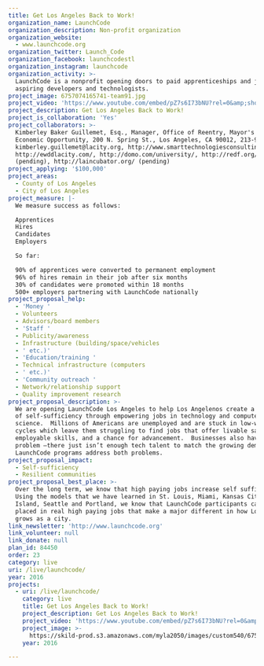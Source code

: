 ```yaml
---
title: Get Los Angeles Back to Work!
organization_name: LaunchCode
organization_description: Non-profit organization
organization_website:
  - www.launchcode.org
organization_twitter: Launch_Code
organization_facebook: launchcodestl
organization_instagram: launchcode
organization_activity: >-
  LaunchCode is a nonprofit opening doors to paid apprenticeships and jobs for
  aspiring developers and technologists.
project_image: 6757074165741-team91.jpg
project_video: 'https://www.youtube.com/embed/pZ7s6I73bNU?rel=0&amp;showinfo=0'
project_description: Get Los Angeles Back to Work!
project_is_collaboration: 'Yes'
project_collaborators: >-
  Kimberley Baker Guillemet, Esq., Manager, Office of Reentry, Mayor's Office of
  Economic Opportunity, 200 N. Spring St., Los Angeles, CA 90012, 213-978-0642,
  kimberley.guillemet@lacity.org, http://www.smarttechnologiesconsulting.net,
  http://ewddlacity.com/, http://domo.com/university/, http://redf.org/
  (pending), http://laincubator.org/ (pending)
project_applying: '$100,000'
project_areas:
  - County of Los Angeles
  - City of Los Angeles
project_measure: |-
  We measure success as follows:

  Apprentices
  Hires
  Candidates
  Employers

  So far: 

  90% of apprentices were converted to permanent employment
  96% of hires remain in their job after six months
  30% of candidates were promoted within 18 months
  500+ employers partnering with LaunchCode nationally
project_proposal_help:
  - 'Money '
  - Volunteers
  - Advisors/board members
  - 'Staff '
  - Publicity/awareness
  - Infrastructure (building/space/vehicles
  - ' etc.)'
  - 'Education/training '
  - Technical infrastructure (computers
  - ' etc.)'
  - 'Community outreach '
  - Network/relationship support
  - Quality improvement research
project_proposal_description: >-
  We are opening LaunchCode Los Angeles to help Los Angelenos create a new level
  of self-sufficiency through empowering jobs in technology and computer
  science.  Millions of Americans are unemployed and are stuck in low-wage job
  cycles which leave them struggling to find jobs that offer livable salaries,
  employable skills, and a chance for advancement.  Businesses also have a
  problem —there just isn’t enough tech talent to match the growing demand.
  LaunchCode programs address both problems.
project_proposal_impact:
  - Self-sufficiency
  - Resilient communities
project_proposal_best_place: >-
  Over the long term, we know that high paying jobs increase self sufficiency.
  Using the models that we have learned in St. Louis, Miami, Kansas City, Rhode
  Island, Seattle and Portland, we know that LaunchCode participants can get
  placed in real high paying jobs that make a major different in how Los Angeles
  grows as a city.
link_newsletter: 'http://www.launchcode.org'
link_volunteer: null
link_donate: null
plan_id: 84450
order: 23
category: live
uri: /live/launchcode/
year: 2016
projects:
  - uri: /live/launchcode/
    category: live
    title: Get Los Angeles Back to Work!
    project_description: Get Los Angeles Back to Work!
    project_video: 'https://www.youtube.com/embed/pZ7s6I73bNU?rel=0&amp;showinfo=0'
    project_image: >-
      https://skild-prod.s3.amazonaws.com/myla2050/images/custom540/6757074165741-team91.jpg
    year: 2016

---
```


